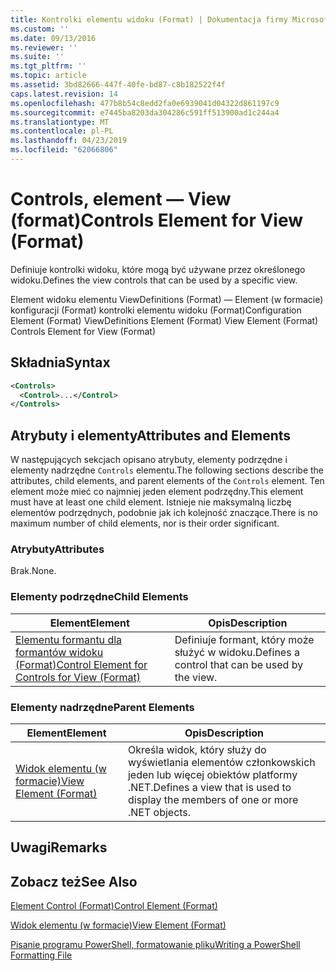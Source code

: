 ```yaml
---
title: Kontrolki elementu widoku (Format) | Dokumentacja firmy Microsoft
ms.custom: ''
ms.date: 09/13/2016
ms.reviewer: ''
ms.suite: ''
ms.tgt_pltfrm: ''
ms.topic: article
ms.assetid: 3bd82666-447f-40fe-bd87-c8b182522f4f
caps.latest.revision: 14
ms.openlocfilehash: 477b8b54c8edd2fa0e6939041d04322d861197c9
ms.sourcegitcommit: e7445ba8203da304286c591ff513900ad1c244a4
ms.translationtype: MT
ms.contentlocale: pl-PL
ms.lasthandoff: 04/23/2019
ms.locfileid: "62066806"
---
```

# <a name="controls-element-for-view-format"></a><span data-ttu-id="a03a1-102">Controls, element — View (format)</span><span class="sxs-lookup"><span data-stu-id="a03a1-102">Controls Element for View (Format)</span></span>

<span data-ttu-id="a03a1-103">Definiuje kontrolki widoku, które mogą być używane przez określonego widoku.</span><span class="sxs-lookup"><span data-stu-id="a03a1-103">Defines the view controls that can be used by a specific view.</span></span>

<span data-ttu-id="a03a1-104">Element widoku elementu ViewDefinitions (Format) — Element (w formacie) konfiguracji (Format) kontrolki elementu widoku (Format)</span><span class="sxs-lookup"><span data-stu-id="a03a1-104">Configuration Element (Format) ViewDefinitions Element (Format) View Element (Format) Controls Element for View (Format)</span></span>

## <a name="syntax"></a><span data-ttu-id="a03a1-105">Składnia</span><span class="sxs-lookup"><span data-stu-id="a03a1-105">Syntax</span></span>

```xml
<Controls>
  <Control>...</Control>
</Controls>
```

## <a name="attributes-and-elements"></a><span data-ttu-id="a03a1-106">Atrybuty i elementy</span><span class="sxs-lookup"><span data-stu-id="a03a1-106">Attributes and Elements</span></span>

<span data-ttu-id="a03a1-107">W następujących sekcjach opisano atrybuty, elementy podrzędne i elementy nadrzędne `Controls` elementu.</span><span class="sxs-lookup"><span data-stu-id="a03a1-107">The following sections describe the attributes, child elements, and parent elements of the `Controls` element.</span></span> <span data-ttu-id="a03a1-108">Ten element może mieć co najmniej jeden element podrzędny.</span><span class="sxs-lookup"><span data-stu-id="a03a1-108">This element must have at least one child element.</span></span> <span data-ttu-id="a03a1-109">Istnieje nie maksymalną liczbę elementów podrzędnych, podobnie jak ich kolejność znaczące.</span><span class="sxs-lookup"><span data-stu-id="a03a1-109">There is no maximum number of child elements, nor is their order significant.</span></span>

### <a name="attributes"></a><span data-ttu-id="a03a1-110">Atrybuty</span><span class="sxs-lookup"><span data-stu-id="a03a1-110">Attributes</span></span>

<span data-ttu-id="a03a1-111">Brak.</span><span class="sxs-lookup"><span data-stu-id="a03a1-111">None.</span></span>

### <a name="child-elements"></a><span data-ttu-id="a03a1-112">Elementy podrzędne</span><span class="sxs-lookup"><span data-stu-id="a03a1-112">Child Elements</span></span>

|<span data-ttu-id="a03a1-113">Element</span><span class="sxs-lookup"><span data-stu-id="a03a1-113">Element</span></span>|<span data-ttu-id="a03a1-114">Opis</span><span class="sxs-lookup"><span data-stu-id="a03a1-114">Description</span></span>|
|-------------|-----------------|
|[<span data-ttu-id="a03a1-115">Elementu formantu dla formantów widoku (Format)</span><span class="sxs-lookup"><span data-stu-id="a03a1-115">Control Element for Controls for View (Format)</span></span>](./control-element-for-controls-for-view-format.md)|<span data-ttu-id="a03a1-116">Definiuje formant, który może służyć w widoku.</span><span class="sxs-lookup"><span data-stu-id="a03a1-116">Defines a control that can be used by the view.</span></span>|

### <a name="parent-elements"></a><span data-ttu-id="a03a1-117">Elementy nadrzędne</span><span class="sxs-lookup"><span data-stu-id="a03a1-117">Parent Elements</span></span>

|<span data-ttu-id="a03a1-118">Element</span><span class="sxs-lookup"><span data-stu-id="a03a1-118">Element</span></span>|<span data-ttu-id="a03a1-119">Opis</span><span class="sxs-lookup"><span data-stu-id="a03a1-119">Description</span></span>|
|-------------|-----------------|
|[<span data-ttu-id="a03a1-120">Widok elementu (w formacie)</span><span class="sxs-lookup"><span data-stu-id="a03a1-120">View Element (Format)</span></span>](./view-element-format.md)|<span data-ttu-id="a03a1-121">Określa widok, który służy do wyświetlania elementów członkowskich jeden lub więcej obiektów platformy .NET.</span><span class="sxs-lookup"><span data-stu-id="a03a1-121">Defines a view that is used to display the members of one or more .NET objects.</span></span>|

## <a name="remarks"></a><span data-ttu-id="a03a1-122">Uwagi</span><span class="sxs-lookup"><span data-stu-id="a03a1-122">Remarks</span></span>

## <a name="see-also"></a><span data-ttu-id="a03a1-123">Zobacz też</span><span class="sxs-lookup"><span data-stu-id="a03a1-123">See Also</span></span>

[<span data-ttu-id="a03a1-124">Element Control (Format)</span><span class="sxs-lookup"><span data-stu-id="a03a1-124">Control Element (Format)</span></span>](./control-element-for-controls-for-view-format.md)

[<span data-ttu-id="a03a1-125">Widok elementu (w formacie)</span><span class="sxs-lookup"><span data-stu-id="a03a1-125">View Element (Format)</span></span>](./view-element-format.md)

[<span data-ttu-id="a03a1-126">Pisanie programu PowerShell, formatowanie pliku</span><span class="sxs-lookup"><span data-stu-id="a03a1-126">Writing a PowerShell Formatting File</span></span>](./writing-a-powershell-formatting-file.md)
